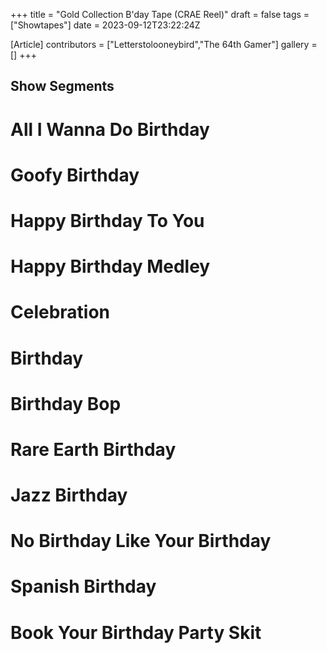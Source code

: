 +++
title = "Gold Collection B'day Tape (CRAE Reel)"
draft = false
tags = ["Showtapes"]
date = 2023-09-12T23:22:24Z

[Article]
contributors = ["Letterstolooneybird","The 64th Gamer"]
gallery = []
+++
<h2> Show Segments </h2>

# All I Wanna Do Birthday
# Goofy Birthday
# Happy Birthday To You
# Happy Birthday Medley
# Celebration
# Birthday
# Birthday Bop
# Rare Earth Birthday
# Jazz Birthday
# No Birthday Like Your Birthday
# Spanish Birthday
# Book Your Birthday Party Skit